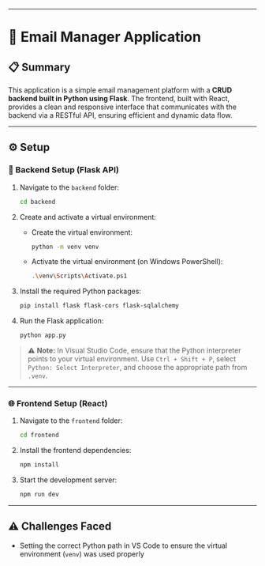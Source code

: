 
---


# 📧 Email Manager Application

## 📋 Summary

This application is a simple email management platform with a **CRUD backend built in Python using Flask**. The frontend, built with React, provides a clean and responsive interface that communicates with the backend via a RESTful API, ensuring efficient and dynamic data flow.

---

## ⚙️ Setup

### 🔧 Backend Setup (Flask API)

1. Navigate to the `backend` folder:
   ```bash
   cd backend


2. Create and activate a virtual environment:

   * Create the virtual environment:

     ```bash
     python -m venv venv
     ```

   * Activate the virtual environment (on Windows PowerShell):

     ```bash
     .\venv\Scripts\Activate.ps1
     ```

3. Install the required Python packages:

   ```bash
   pip install flask flask-cors flask-sqlalchemy
   ```

4. Run the Flask application:

   ```bash
   python app.py
   ```

> ⚠️ **Note:** In Visual Studio Code, ensure that the Python interpreter points to your virtual environment. Use `Ctrl + Shift + P`, select `Python: Select Interpreter`, and choose the appropriate path from `.venv`.

---

### 🌐 Frontend Setup (React)

1. Navigate to the `frontend` folder:

   ```bash
   cd frontend
   ```

2. Install the frontend dependencies:

   ```bash
   npm install
   ```

3. Start the development server:

   ```bash
   npm run dev
   ```

---

## ⚠️ Challenges Faced

* Setting the correct Python path in VS Code to ensure the virtual environment (`venv`) was used properly



